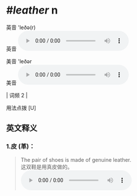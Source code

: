 # ***\#leather*** n
英音 'leðə(r)  
英音
<audio src="./media/leather-B.aac" controls="controls"></audio>

美音 'leðər  
美音
<audio src="./media/leather.aac" controls="controls"></audio>



| 词频 2 |  

用法点拨  [U]

英文释义
---
### 1.**皮 (革)：**  

 > The pair of shoes is made of genuine leather.  
 > 这双鞋是用真皮做的。    
<audio src="./media/leather-1.aac" controls="controls"></audio>


